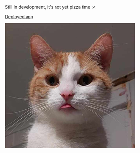 Still in development, it's not yet pizza time :<

[Deployed app](https://mateusz-eiding-cv.vercel.app/)

![alt text](image.png)
